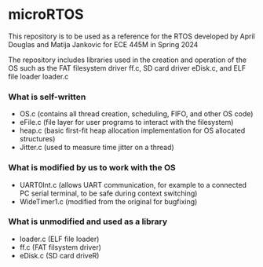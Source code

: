 # microRTOS
This repository is to be used as a reference for the RTOS developed by April Douglas and Matija Jankovic for ECE 445M in Spring 2024

The repository includes libraries used in the creation and operation of the OS such as the FAT filesystem driver ff.c, SD card driver eDisk.c, and ELF file loader loader.c

### What is self-written
- OS.c (contains all thread creation, scheduling, FIFO, and other OS code)
- eFile.c (file layer for user programs to interact with the filesystem)
- heap.c (basic first-fit heap allocation implementation for OS allocated structures)
- Jitter.c (used to measure time jitter on a thread)

### What is modified by us to work with the OS
- UART0Int.c (allows UART communication, for example to a connected PC serial terminal, to be safe during context switching)
- WideTimer1.c (modified from the original for bugfixing)

### What is unmodified and used as a library
- loader.c (ELF file loader)
- ff.c (FAT filsystem driver)
- eDisk.c (SD card driveR)



